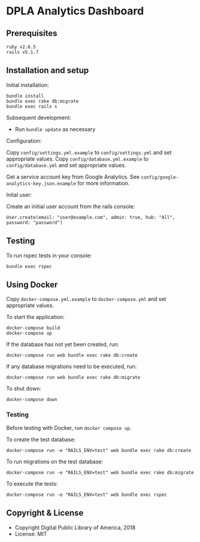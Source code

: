 # DPLA Analytics Dashboard

## Prerequisites

    ruby v2.6.5
    rails v5.1.7

## Installation and setup

Initial installation:

    bundle install
    bundle exec rake db:migrate
    bundle exec rails s

Subsequent development:
* Run `bundle update` as necessary

Configuration:

Copy `config/settings.yml.example` to `config/settings.yml` and set appropriate values.
Copy `config/database.yml.example` to `config/database.yml` and set appropriate values.

Get a service account key from Google Analytics.  See `config/google-analytics-key.json.example` for more information.

Inital user:

Create an initial user account from the rails console:

    User.create(email: "user@example.com", admin: true, hub: "All", password: "password")

## Testing

To run rspec tests in your console:

    bundle exec rspec

## Using Docker

Copy `docker-compose.yml.example` to `docker-compose.yml` and set appropriate values.

To start the application:

    docker-compose build
    docker-compose up

If the database has not yet been created, run:

    docker-compose run web bundle exec rake db:create

If any database migrations need to be executed, run:

    docker-compose run web bundle exec rake db:migrate

To shut down:

    docker-compose down

### Testing

Before testing with Docker, run `docker compose up`.

To create the test database:

    docker-compose run -e "RAILS_ENV=test" web bundle exec rake db:create

To run migrations on the test database:

    docker-compose run -e "RAILS_ENV=test" web bundle exec rake db:migrate

To execute the tests:

    docker-compose run -e "RAILS_ENV=test" web bundle exec rspec

## Copyright & License

* Copyright Digital Public Library of America, 2018
* License: MIT
